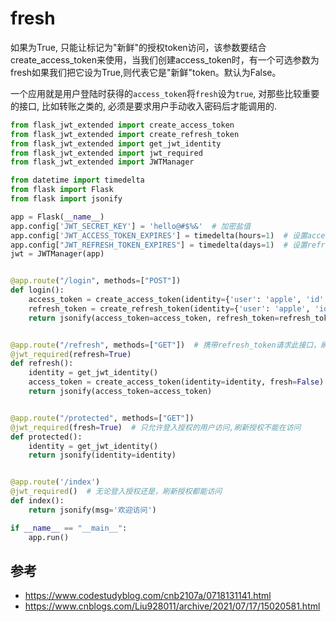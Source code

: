 # fresh

如果为True, 只能让标记为"新鲜"的授权token访问，该参数要结合create_access_token来使用，当我们创建access_token时，有一个可选参数为fresh如果我们把它设为True,则代表它是"新鲜"token。默认为False。

一个应用就是用户登陆时获得的`access_token`将`fresh`设为`true`, 对那些比较重要的接口, 比如转账之类的, 必须是要求用户手动收入密码后才能调用的.

```python
from flask_jwt_extended import create_access_token
from flask_jwt_extended import create_refresh_token
from flask_jwt_extended import get_jwt_identity
from flask_jwt_extended import jwt_required
from flask_jwt_extended import JWTManager

from datetime import timedelta
from flask import Flask
from flask import jsonify

app = Flask(__name__)
app.config['JWT_SECRET_KEY'] = 'hello@#$%&'  # 加密盐值
app.config['JWT_ACCESS_TOKEN_EXPIRES'] = timedelta(hours=1)  # 设置access_token的有效时间
app.config["JWT_REFRESH_TOKEN_EXPIRES"] = timedelta(days=1)  # 设置refresh_token的有效时间
jwt = JWTManager(app)


@app.route("/login", methods=["POST"])
def login():
    access_token = create_access_token(identity={'user': 'apple', 'id': 1}, fresh=True)  # 开启新鲜度模式
    refresh_token = create_refresh_token(identity={'user': 'apple', 'id': 1})
    return jsonify(access_token=access_token, refresh_token=refresh_token)


@app.route("/refresh", methods=["GET"])  # 携带refresh_token请求此接口，刷新access_token
@jwt_required(refresh=True)
def refresh():
    identity = get_jwt_identity()
    access_token = create_access_token(identity=identity, fresh=False)  # 刷新不开启新鲜度模式
    return jsonify(access_token=access_token)


@app.route("/protected", methods=["GET"])
@jwt_required(fresh=True)  # 只允许登入授权的用户访问,刷新授权不能在访问
def protected():
    identity = get_jwt_identity()
    return jsonify(identity=identity)


@app.route('/index')
@jwt_required()  # 无论登入授权还是，刷新授权都能访问
def index():
    return jsonify(msg='欢迎访问')

if __name__ == "__main__":
    app.run()
```

## 参考

- <https://www.codestudyblog.com/cnb2107a/0718131141.html>
- <https://www.cnblogs.com/Liu928011/archive/2021/07/17/15020581.html>
